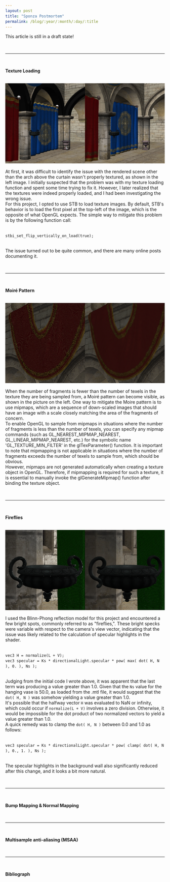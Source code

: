 ```yaml
---
layout: post
title: "Sponza Postmortem"
permalink: /blog/:year/:month/:day/:title
---
```


This article is still in a draft state!

<br>

***

<br>

**Texture Loading**

<br>

<img class="demo-page-image" src="/assets/upsideDownTexture.png">

<br>

At first, it was difficult to identify the issue with the rendered scene other than the arch above the curtain wasn't properly textured, as shown in the left image. I initially suspected that the problem was with my texture loading function and spent some time trying to fix it. However, I later realized that the textures were indeed properly loaded, and I had been investigating the wrong issue.<br>
For this project, I opted to use STB to load texture images. By default, STB's behavior is to load the first pixel at the top-left of the image, which is the opposite of what OpenGL expects. The simple way to mitigate this problem is by the following function call:

<code>
stbi_set_flip_vertically_on_load(true);
</code>

<br>

The issue turned out to be quite common, and there are many online posts documenting it.

<br>

***

<br>

**Moiré Pattern**

<br>

<img class="demo-page-image" src="/assets/moire.png">

<br>

When the number of fragments is fewer than the number of texels in the texture they are being sampled from, a Moiré pattern can become visible, as shown in the picture on the left. One way to mitigate the Moire pattern is to use mipmaps, which are a sequence of down-scaled images that should have an image with a scale closely matching the area of the fragments of concern.<br>
To enable OpenGL to sample from mipmaps in situations where the number of fragments is less than the number of texels, you can specify any mipmap commands (such as GL_NEAREST_MIPMAP_NEAREST, GL_LINEAR_MIPMAP_NEAREST, etc.) for the symbolic name 'GL_TEXTURE_MIN_FILTER' in the glTexParameter() function. It is important to note that mipmapping is not applicable in situations where the number of fragments exceeds the number of texels to sample from, which should be obvious.<br>
However, mipmaps are not generated automatically when creating a texture object in OpenGL. Therefore, if mipmapping is required for such a texture, it is essential to manually invoke the glGenerateMipmap() function after binding the texture object.

<br>

***

<br>

**Fireflies**

<br>

<img class="demo-page-image" src="/assets/firefly.png">

<br>

I used the Blinn-Phong reflection model for this project and encountered a few bright spots, commonly referred to as "fireflies,". These bright specks were variable with respect to the camera's view vector, indicating that the issue was likely related to the calculation of specular highlights in the shader.

<code>
vec3 H = normalize(L + V);
vec3 specular = Ks * directionalLight.specular * pow( max( dot( H, N ), 0. ), Ns );
</code>

<br>

Judging from the initial code I wrote above, it was apparent that the last term was producing a value greater than 1.0. Given that the <code>Ns</code> value for the hanging vase is 50.0, as loaded from the .mtl file, it would suggest that the <code>dot( H, N )</code> was somehow yielding a value greater than 1.0.<br>
It's possible that the halfway vector <code>H</code> was evaluated to NaN or infinity, which could occur if <code>normalize(L + V)</code> involves a zero division. Otherwise, it would be impossible for the dot product of two normalized vectors to yield a value greater than 1.0.<br>
A quick remedy was to clamp the <code>dot( H, N )</code> between 0.0 and 1.0 as follows: 

<code>
vec3 specular = Ks * directionalLight.specular * pow( clamp( dot( H, N ), 0., 1. ), Ns );
</code>

<br>

The specular highlights in the background wall also significantly reduced after this change, and it looks a bit more natural.

<br>

***

<br>

**Bump Mapping & Normal Mapping**

<br>

***

<br>

**Multisample anti-aliasing (MSAA)**

<br>

***

<br>

**Bibliograph**

<br>